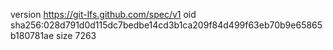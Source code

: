 version https://git-lfs.github.com/spec/v1
oid sha256:028d791d0d115dc7bedbe14cd3b1ca209f84d499f63eb70b9e65865b180781ae
size 7263
